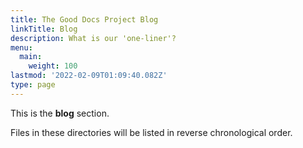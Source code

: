 ```yaml
---
title: The Good Docs Project Blog
linkTitle: Blog
description: What is our 'one-liner'?
menu:
  main:
    weight: 100
lastmod: '2022-02-09T01:09:40.082Z'
type: page
---
```


This is the **blog** section.

Files in these directories will be listed in reverse chronological order.

